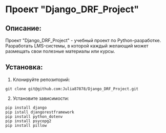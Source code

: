 # Проект "Django_DRF_Project"

## Описание:
Проект "Django_DRF_Project" - учебный проект по Python-разработке.
Разработать LMS-системы, в которой каждый желающий может размещать свои полезные материалы или курсы.

## Установка:

1. Клонируйте репозиторий:
```
git clone git@github.com:Julia87878/Django_DRF_Project.git
```
2. Установите зависимости:
```
pip install django
pip istall djangorestframework
pip install python_dotenv
pip install psycopg2
pip install pillow





